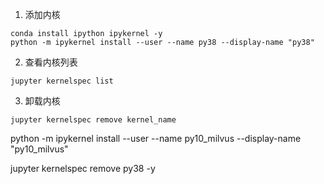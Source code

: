 
1. 添加内核
```
conda install ipython ipykernel -y 
python -m ipykernel install --user --name py38 --display-name "py38"
```
2. 查看内核列表
```
jupyter kernelspec list
```
3. 卸载内核
```
jupyter kernelspec remove kernel_name
```

python -m ipykernel install --user --name py10_milvus --display-name "py10_milvus"


jupyter kernelspec remove py38 -y